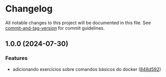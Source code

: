 # Changelog

All notable changes to this project will be documented in this file. See [commit-and-tag-version](https://github.com/absolute-version/commit-and-tag-version) for commit guidelines.

## 1.0.0 (2024-07-30)


### Features

* adicionando exercícios sobre comandos básicos do docker ([848d592](https://github.com/toolbox-playground/docker-exemplo-gerenciamento/commit/848d592fbc44f1b3d66890aa41a7e54de8b19e61))
